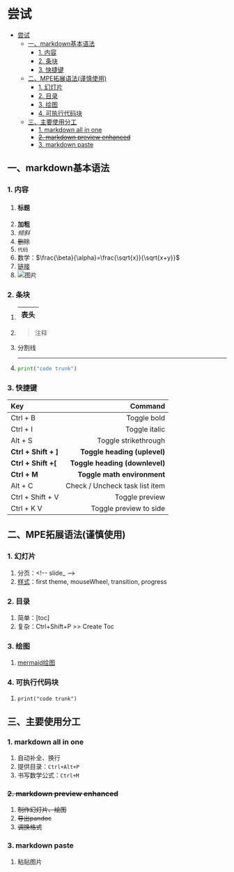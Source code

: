 # 尝试
- [尝试](#尝试)
  - [一、markdown基本语法](#一markdown基本语法)
    - [1. 内容](#1-内容)
    - [2. 条块](#2-条块)
    - [3. 快捷键](#3-快捷键)
  - [二、MPE拓展语法(谨慎使用)](#二mpe拓展语法谨慎使用)
    - [1. 幻灯片](#1-幻灯片)
    - [2. 目录](#2-目录)
    - [3. 绘图](#3-绘图)
    - [4. 可执行代码块](#4-可执行代码块)
  - [三、主要使用分工](#三主要使用分工)
    - [1. markdown all in one](#1-markdown-all-in-one)
    - [~~2. markdown preview enhanced~~](#2-markdown-preview-enhanced)
    - [3. markdown paste](#3-markdown-paste)
  
## 一、markdown基本语法
### 1. 内容
   1. #### 标题
   2. **加粗**
   3. *倾斜*
   4. ~~删除~~
   5. `代码`
   6. 数学：$\frac{\beta}{\alpha}=\frac{\sqrt{x}}{\sqrt{x+y}}$
   7. [链接](test.md)
   8. ![图片]()
<!-- slide_ -->
### 2. 条块
   1. |表头|
      |:--|
   2. > 注释
   3. 分割线

        ---
   4. ```python
      print("code trunk")
      ```
### 3. 快捷键
   Key|Command
   :--|--:
   Ctrl + B|Toggle bold
   Ctrl + I|Toggle italic
   Alt + S|Toggle strikethrough
   **Ctrl + Shift + ]**|**Toggle heading (uplevel)**
   **Ctrl + Shift +\[**| **Toggle heading (downlevel)**
   **Ctrl + M**|**Toggle math environment**
   Alt + C|Check / Uncheck task list item
   Ctrl + Shift + V|Toggle preview
   Ctrl + K V|Toggle preview to side


## 二、MPE拓展语法(谨慎使用)

### 1. 幻灯片
1. 分页：\<!-- slide_ -->
2. [样式](实例/PPT.md)：first theme, mouseWheel, transition, progress
### 2. 目录
   1. 简单：[toc]
   2. 复杂：Ctrl+Shift+P >> Create Toc
### 3. 绘图
   1. [mermaid绘图](实例/mermaid.md)
### 4. 可执行代码块
   1. ```python{cmd=true}
      print("code trunk")
      ```

## 三、主要使用分工

### 1. markdown all in one
1. 自动补全、换行
2. 提供目录：`Ctrl+Alt+P`
3. 书写数学公式：`Ctrl+M`
### ~~2. markdown preview enhanced~~
1. ~~制作幻灯片、绘图~~
2. ~~导出pandoc~~
3. ~~调换格式~~
### 3. markdown paste
1. 粘贴图片
